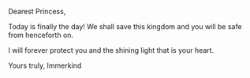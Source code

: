 <!-- title: Protect -->

Dearest Princess,

Today is finally the day! We shall save this kingdom and you will be safe from henceforth on.

I will forever protect you and the shining light that is your heart.

Yours truly, Immerkind
